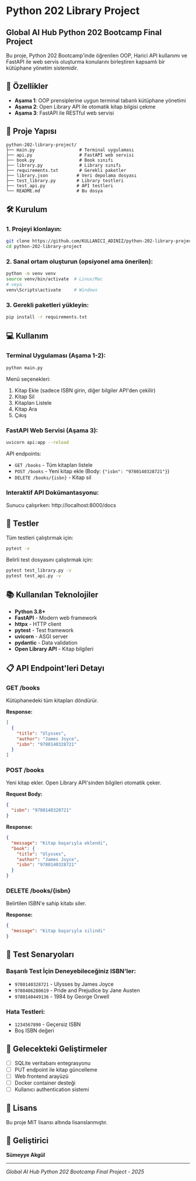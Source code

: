 # Python 202 Library Project
## Global AI Hub Python 202 Bootcamp Final Project

Bu proje, Python 202 Bootcamp'inde öğrenilen OOP, Harici API kullanımı ve FastAPI ile web servis oluşturma konularını birleştiren kapsamlı bir kütüphane yönetim sistemidir.

## 🚀 Özellikler

- **Aşama 1**: OOP prensiplerine uygun terminal tabanlı kütüphane yönetimi
- **Aşama 2**: Open Library API ile otomatik kitap bilgisi çekme
- **Aşama 3**: FastAPI ile RESTful web servisi

## 📁 Proje Yapısı

```
python-202-library-project/
├── main.py                 # Terminal uygulaması
├── api.py                  # FastAPI web servisi
├── book.py                 # Book sınıfı
├── library.py              # Library sınıfı
├── requirements.txt        # Gerekli paketler
├── library.json           # Veri depolama dosyası
├── test_library.py        # Library testleri
├── test_api.py            # API testleri
└── README.md              # Bu dosya
```

## 🛠 Kurulum

### 1. Projeyi klonlayın:
```bash
git clone https://github.com/KULLANICI_ADINIZ/python-202-library-project.git
cd python-202-library-project
```

### 2. Sanal ortam oluşturun (opsiyonel ama önerilen):
```bash
python -m venv venv
source venv/bin/activate  # Linux/Mac
# veya
venv\Scripts\activate     # Windows
```

### 3. Gerekli paketleri yükleyin:
```bash
pip install -r requirements.txt
```

## 💻 Kullanım

### Terminal Uygulaması (Aşama 1-2):
```bash
python main.py
```

Menü seçenekleri:
1. Kitap Ekle (sadece ISBN girin, diğer bilgiler API'den çekilir)
2. Kitap Sil
3. Kitapları Listele
4. Kitap Ara
5. Çıkış

### FastAPI Web Servisi (Aşama 3):
```bash
uvicorn api:app --reload
```

API endpoints:
- `GET /books` - Tüm kitapları listele
- `POST /books` - Yeni kitap ekle (Body: `{"isbn": "9780140328721"}`)
- `DELETE /books/{isbn}` - Kitap sil

### Interaktif API Dokümantasyonu:
Sunucu çalışırken: http://localhost:8000/docs

## 🧪 Testler

Tüm testleri çalıştırmak için:
```bash
pytest -v
```

Belirli test dosyasını çalıştırmak için:
```bash
pytest test_library.py -v
pytest test_api.py -v
```

## 📚 Kullanılan Teknolojiler

- **Python 3.8+**
- **FastAPI** - Modern web framework
- **httpx** - HTTP client
- **pytest** - Test framework
- **uvicorn** - ASGI server
- **pydantic** - Data validation
- **Open Library API** - Kitap bilgileri

## 📋 API Endpoint'leri Detayı

### GET /books
Kütüphanedeki tüm kitapları döndürür.

**Response:**
```json
[
  {
    "title": "Ulysses",
    "author": "James Joyce",
    "isbn": "9780140328721"
  }
]
```

### POST /books
Yeni kitap ekler. Open Library API'sinden bilgileri otomatik çeker.

**Request Body:**
```json
{
  "isbn": "9780140328721"
}
```

**Response:**
```json
{
  "message": "Kitap başarıyla eklendi",
  "book": {
    "title": "Ulysses",
    "author": "James Joyce", 
    "isbn": "9780140328721"
  }
}
```

### DELETE /books/{isbn}
Belirtilen ISBN'e sahip kitabı siler.

**Response:**
```json
{
  "message": "Kitap başarıyla silindi"
}
```

## 🎯 Test Senaryoları

### Başarılı Test İçin Deneyebileceğiniz ISBN'ler:
- `9780140328721` - Ulysses by James Joyce
- `9780486280619` - Pride and Prejudice by Jane Austen
- `9780140449136` - 1984 by George Orwell

### Hata Testleri:
- `1234567890` - Geçersiz ISBN
- Boş ISBN değeri

## 🚀 Gelecekteki Geliştirmeler

- [ ] SQLite veritabanı entegrasyonu
- [ ] PUT endpoint ile kitap güncelleme
- [ ] Web frontend arayüzü
- [ ] Docker container desteği
- [ ] Kullanıcı authentication sistemi

## 📄 Lisans

Bu proje MIT lisansı altında lisanslanmıştır.

## 👤 Geliştirici

**Sümeyye Akgül**



---
*Global AI Hub Python 202 Bootcamp Final Project - 2025*
